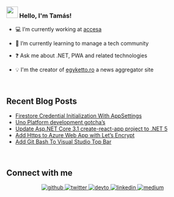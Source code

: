 ### <img src="https://media.giphy.com/media/hvRJCLFzcasrR4ia7z/giphy.gif" width="30px"> Hello, I'm Tamás!
 

- 💻 I’m currently working at [accesa](https://accesa.eu)  
  

- 🌱 I’m currently learning to manage a tech community  
  

- ❓ Ask me about .NET, PWA and related technologies  
  

- 💡 I'm the creator of [egyketto.ro](https://egyketto.ro) a news aggregator site  
  

<br/>  


## Recent Blog Posts  
<!-- BLOG-POST-LIST:START -->
- [Firestore Credential Initialization With AppSettings](https://furotmark.github.io/2021/12/29/Firestore-Credential-Initialization-With-AppSettings.html)
- [Uno Platform development gotcha’s](https://furotmark.github.io/2021/10/24/Uno-Platform-Development-Gotchas.html)
- [Update Asp.NET Core 3.1 create-react-app project to .NET 5](https://furotmark.github.io/2021/04/16/Update-asp.net-core-3.1-create-react-app-to-dotnet-5.html)
- [Add Https to Azure Web App with Let’s Encrypt](https://furotmark.github.io/2020/10/01/Add-HTTPS-to-Azure-Web-App-With-Lets-Encrypt.html)
- [Add Git Bash To Visual Studio Top Bar](https://furotmark.github.io/2020/06/05/Add-Git-Bash-To-Visual-Studio-Bar.html)
<!-- BLOG-POST-LIST:END -->  

<br/>  


## Connect with me  
<div align="center">
<a href="https://github.com/furoTmark" target="_blank">
<img src=https://img.shields.io/badge/github-%2324292e.svg?&style=for-the-badge&logo=github&logoColor=white alt=github style="margin-bottom: 5px;" />
</a>
<a href="https://twitter.com/furoTmark" target="_blank">
<img src=https://img.shields.io/badge/twitter-%2300acee.svg?&style=for-the-badge&logo=twitter&logoColor=white alt=twitter style="margin-bottom: 5px;" />
</a>
<a href="https://dev.to/furoTmark" target="_blank">
<img src=https://img.shields.io/badge/dev.to-%2308090A.svg?&style=for-the-badge&logo=dev.to&logoColor=white alt=devto style="margin-bottom: 5px;" />
</a>
<a href="https://linkedin.com/in/tam%C3%A1s-m%C3%A1rk-fur%C3%B3-31a49a49/" target="_blank">
<img src=https://img.shields.io/badge/linkedin-%231E77B5.svg?&style=for-the-badge&logo=linkedin&logoColor=white alt=linkedin style="margin-bottom: 5px;" />
</a>
<a href="https://medium.com/@furoTmark" target="_blank">
<img src=https://img.shields.io/badge/medium-%2324292e.svg?&style=for-the-badge&logo=medium&logoColor=white alt=medium style="margin-bottom: 5px;" />
</a>  
</div>  
